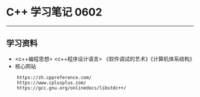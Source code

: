 # C++ 学习笔记 0602

---

## 学习资料

- <c++编程思想> <c++程序设计语言> 《软件调试的艺术》《计算机体系结构》
- 核心网站

```
    https://zh.cppreference.com/
    https://www.cplusplus.com/
    https://gcc.gnu.org/onlinedocs/libstdc++/
```
